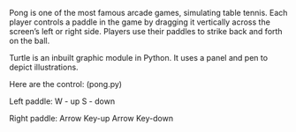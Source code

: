 Pong is one of the most famous arcade games, simulating table tennis. Each player controls a paddle in the game by dragging it vertically across the screen’s left or right side. Players use their paddles to strike back and forth on the ball.

Turtle is an inbuilt graphic module in Python. It uses a panel and pen to depict illustrations.

Here are the control: (pong.py)

Left paddle:
W - up
S - down

Right paddle:
Arrow Key-up
Arrow Key-down
